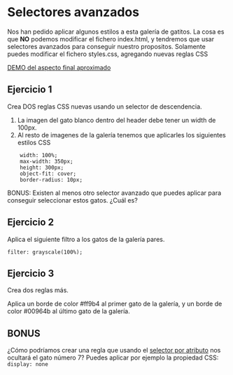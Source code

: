 # Selectores avanzados

Nos han pedido aplicar algunos estilos a esta galería de gatitos.
La cosa es que **NO** podemos modificar el fichero index.html, y tendremos que usar selectores avanzados para conseguir nuestro propositos. Solamente puedes modificar el fichero styles.css, agregando nuevas reglas CSS

[DEMO del aspecto final aproximado](https://github.com/omiras/selectores-avanzados)

## Ejercicio 1

Crea DOS reglas CSS nuevas usando un selector de descendencia.

1. La imagen del gato blanco dentro del header debe tener un width de 100px.
2. Al resto de imagenes de la galería tenemos que aplicarles los siguientes estilos CSS

```
    width: 100%;
    max-width: 350px;
    height: 300px;
    object-fit: cover;
    border-radius: 10px;

```

BONUS: Existen al menos otro selector avanzado que puedes aplicar para conseguir seleccionar estos gatos. ¿Cuál es?

## Ejercicio 2
Aplica el siguiente filtro a los gatos de la galería pares.
```
filter: grayscale(100%);
```

## Ejercicio 3
Crea dos reglas más.

Aplica un borde de color #ff9b4 al primer gato de la galería, y un borde de color #00964b al último gato de la galería.

## BONUS

¿Cómo podríamos crear una regla que usando el [selector por atributo](https://www.w3schools.com/css/css_attribute_selectors.asp) nos ocultará el gato número 7? Puedes aplicar por ejemplo la propiedad CSS: `display: none`
